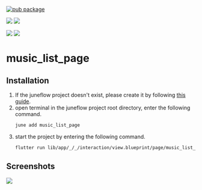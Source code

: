 [![pub package](https://img.shields.io/pub/v/music_list_page.svg)](https://pub.dartlang.org/packages/music_list_page)

[![](https://img.shields.io/badge/Module-Hub-007bff?style=for-the-badge&logo=flutter)](https://module.juneflow.org/)
[![](https://img.shields.io/badge/View-Hub-007bff?style=for-the-badge&logo=flutter)](https://view.juneflow.org/)

[![](https://img.shields.io/badge/DISCORD-JOIN%20SERVER-5663F7?style=for-the-badge&logo=discord&logoColor=white)](https://discord.gg/zXXHvAXCug)
[![](https://img.shields.io/badge/KakaoTalk-Join%20Room-FEE500?style=for-the-badge&logo=kakao)](https://open.kakao.com/o/gEwrffbg)
# music_list_page

##  Installation
1. If the juneflow project doesn't exist, please create it by following [this guide](https://doc.juneflow.org/).
2. open terminal in the juneflow project root directory, enter the following command.
    ```bash
    june add music_list_page
    ```
3. start the project by entering the following command.
    ```bash
    flutter run lib/app/_/_/interaction/view.blueprint/page/music_list_page/_/view.dart -d chrome
    ```

## Screenshots
![](https://github.com/juneview-songdo/music_list_page/assets/21379657/ed4565c7-237d-4e63-aee0-e101d022fbbd)

